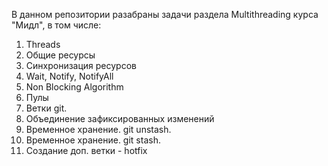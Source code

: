 В данном репозитории разабраны задачи раздела Multithreading курса "Мидл", в том числе:
1. Threads
2. Общие ресурсы
3. Синхронизация ресурсов
4. Wait, Notify, NotifyAll
5. Non Blocking Algorithm
6. Пулы
7. Ветки git.
8. Объединение зафиксированных изменений
9. Временное хранение. git unstash.
10. Временное хранение. git stash.
11. Создание доп. ветки - hotfix